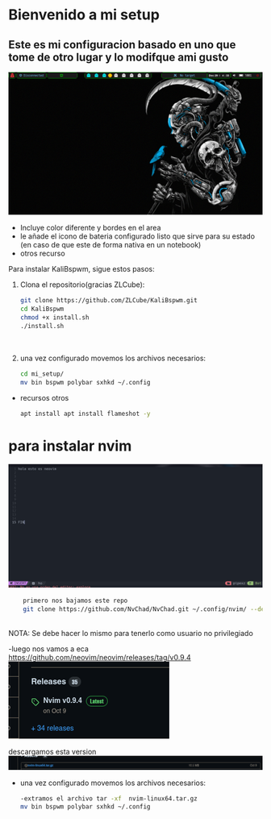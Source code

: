# Bienvenido a mi setup


## Este es mi configuracion basado en uno que tome de otro lugar y lo modifque ami gusto 
![Texto alternativo](pictures/2023-12-29_04-33.png)
* Incluye color diferente y bordes en el area
* le añade el icono de bateria  configurado listo que sirve para su estado  (en caso de que este de forma nativa en un notebook)
* otros recurso 


Para instalar KaliBspwm, sigue estos pasos:

1. Clona el repositorio(gracias ZLCube):

    ```bash
    git clone https://github.com/ZLCube/KaliBspwm.git 
    cd KaliBspwm
    chmod +x install.sh
   ./install.sh
 
     
    ```

2. una vez configurado movemos los archivos necesarios:

    ```bash
    cd mi_setup/
    mv bin bspwm polybar sxhkd ~/.config


  - recursos otros
     ```bash
    apt install apt install flameshot -y
# para instalar nvim 
![Texto alternativo](pictures/2023-12-29_05-25.png)
```bash
    primero nos bajamos este repo
    git clone https://github.com/NvChad/NvChad.git ~/.config/nvim/ --depth 1
    
   ```
  NOTA: Se debe hacer lo mismo para tenerlo como usuario no privilegiado

 -luego nos vamos a eca https://github.com/neovim/neovim/releases/tag/v0.9.4
![Texto alternativo](pictures/n1.png)
 
  
  descargamos esta version
 ![Texto alternativo](pictures/2.png)
 
 
 - una vez configurado movemos los archivos necesarios:

    ```bash
    -extramos el archivo tar -xf  nvim-linux64.tar.gz 
    mv bin bspwm polybar sxhkd ~/.config


